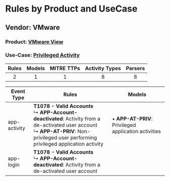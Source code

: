 Rules by Product and UseCase
============================
Vendor: VMware
--------------
### Product: [VMware View](../ds_vmware_vmware_view.md)
### Use-Case: [Privileged Activity](../../../../UseCases/uc_privileged_activity.md)

| Rules | Models | MITRE TTPs | Activity Types | Parsers |
|:-----:|:------:|:----------:|:--------------:|:-------:|
|   2   |   1    |     1      |       8        |    8    |

| Event Type   | Rules    | Models    |
| ---- | ---- | ---- |
| app-activity | <b>T1078 - Valid Accounts</b><br> ↳ <b>APP-Account-deactivated</b>: Activity from a de-activated user account<br> ↳ <b>APP-AT-PRIV</b>: Non-privileged user performing privileged application activity |  • <b>APP-AT-PRIV</b>: Privileged application activities |
| app-login    | <b>T1078 - Valid Accounts</b><br> ↳ <b>APP-Account-deactivated</b>: Activity from a de-activated user account    |    |